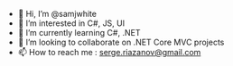 - 👋 Hi, I’m @samjwhite
- 👀 I’m interested in C#, JS, UI
- 🌱 I’m currently learning C#, .NET
- 💞️ I’m looking to collaborate on .NET Core MVC projects
- 📫 How to reach me : serge.riazanov@gmail.com

<!---
samjwhite/samjwhite is a ✨ special ✨ repository because its `README.md` (this file) appears on your GitHub profile.
You can click the Preview link to take a look at your changes.
--->

